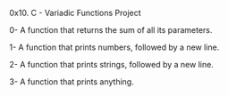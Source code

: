 0x10. C - Variadic Functions Project


0- A function that returns the sum of all its parameters.

1- A function that prints numbers, followed by a new line.

2- A function that prints strings, followed by a new line.

3- A function that prints anything.
